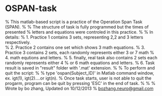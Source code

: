 OSPAN-task
==========
% This matlab-based script is a practice of the Operation Span Task (SPAN).
% 
% The structure of task is fully programmed but the times of presented
% letters and equations were controled in this practice. 
% 
% In details:
% 1. Practice 1 contains 3 sets, representing 2,2 and 3 letters respectively.  
% 2. Practice 2 contains one set which shows 3 math equations.
% 3. Practice 3 contains 2 sets, each randomly represents either 3 or 7 math
% 4. math equtions and letters. 
% 5. finally, real task also contains 2 sets each randomly represents either 4
%     or 6 math equations and letters.
% 6. Task result is saved in "result" folder with '.mat' extension.
% 
%  To perform and quit the script:
% 
% type 'ospan(Subject_ID)' in Matlab command window, ex. igt(1), igt(2)....or igt(n).
% Once task starts, user is not able to quit the progarm, program can be quit by pressing 'ESC' in the end of task. 
% 
% 
% Wrote by bo zhang, Updated on 10/12/2013
% bozhang.neuro@gmail.com
